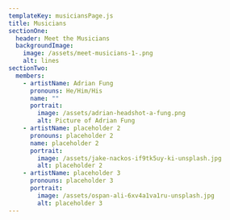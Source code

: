 ```yaml
---
templateKey: musiciansPage.js
title: Musicians
sectionOne:
  header: Meet the Musicians
  backgroundImage:
    image: /assets/meet-musicians-1-.png
    alt: lines
sectionTwo:
  members:
    - artistName: Adrian Fung
      pronouns: He/Him/His
      name: ""
      portrait:
        image: /assets/adrian-headshot-a-fung.png
        alt: Picture of Adrian Fung
    - artistName: placeholder 2
      pronouns: placeholder 2
      name: placeholder 2
      portrait:
        image: /assets/jake-nackos-if9tk5uy-ki-unsplash.jpg
        alt: placeholder 2
    - artistName: placeholder 3
      pronouns: placeholder 3
      portrait:
        image: /assets/ospan-ali-6xv4a1va1ru-unsplash.jpg
        alt: placeholder 3
---
```

